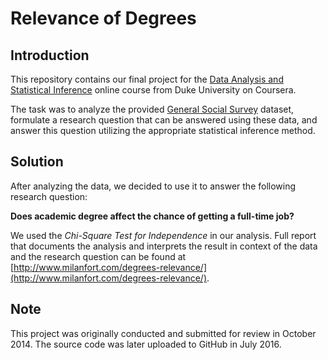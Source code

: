 # Relevance of Degrees


## Introduction

This repository contains our final project for the
[Data Analysis and Statistical Inference](https://www.coursera.org/course/statistics)
online course from Duke University on Coursera.

The task was to analyze the provided
[General Social Survey](http://doi.org/10.3886/ICPSR34802.v1) dataset,
formulate a research question that can be answered using these data,
and answer this question utilizing the appropriate statistical inference method.


## Solution

After analyzing the data, we decided to use it to answer the following research question:

**Does academic degree affect the chance of getting a full-time job?**

We used the *Chi-Square Test for Independence* in our analysis.
Full report that documents the analysis and interprets the result in context of the data
and the research question can be found at
[http://www.milanfort.com/degrees-relevance/](http://www.milanfort.com/degrees-relevance/).


## Note

This project was originally conducted and submitted for review in October 2014.
The source code was later uploaded to GitHub in July 2016.
